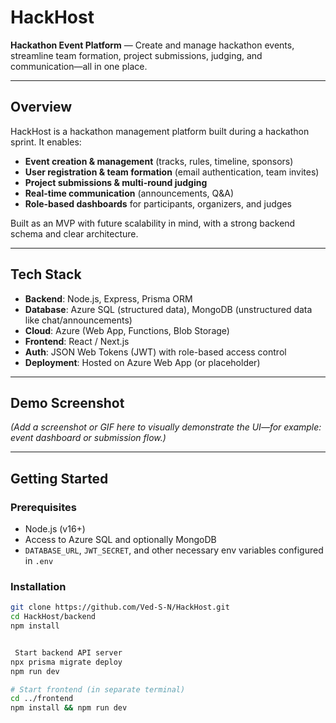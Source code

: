 # HackHost

**Hackathon Event Platform** — Create and manage hackathon events, streamline team formation, project submissions, judging, and communication—all in one place.

---

##  Overview

HackHost is a hackathon management platform built during a hackathon sprint. It enables:

- **Event creation & management** (tracks, rules, timeline, sponsors)
- **User registration & team formation** (email authentication, team invites)
- **Project submissions & multi-round judging**
- **Real-time communication** (announcements, Q&A)
- **Role-based dashboards** for participants, organizers, and judges

Built as an MVP with future scalability in mind, with a strong backend schema and clear architecture.

---

##  Tech Stack

- **Backend**: Node.js, Express, Prisma ORM  
- **Database**: Azure SQL (structured data), MongoDB (unstructured data like chat/announcements)  
- **Cloud**: Azure (Web App, Functions, Blob Storage)  
- **Frontend**: React / Next.js  
- **Auth**: JSON Web Tokens (JWT) with role-based access control  
- **Deployment**: Hosted on Azure Web App (or placeholder)

---

##  Demo Screenshot

*(Add a screenshot or GIF here to visually demonstrate the UI—for example: event dashboard or submission flow.)*

---

##  Getting Started

### Prerequisites
- Node.js (v16+)
- Access to Azure SQL and optionally MongoDB
- `DATABASE_URL`, `JWT_SECRET`, and other necessary env variables configured in `.env`

### Installation
```bash
git clone https://github.com/Ved-S-N/HackHost.git
cd HackHost/backend
npm install


 Start backend API server
npx prisma migrate deploy
npm run dev

# Start frontend (in separate terminal)
cd ../frontend
npm install && npm run dev
